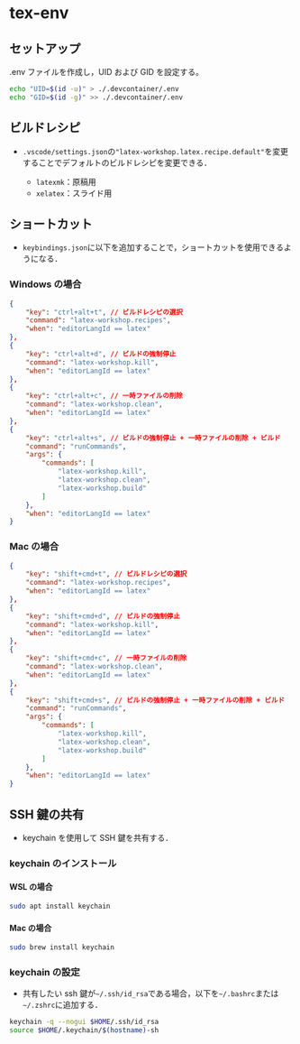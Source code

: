 # tex-env

## セットアップ

.env ファイルを作成し，UID および GID を設定する。

```bash
echo "UID=$(id -u)" > ./.devcontainer/.env
echo "GID=$(id -g)" >> ./.devcontainer/.env
```

## ビルドレシピ

- `.vscode/settings.json`の`"latex-workshop.latex.recipe.default"`を変更することでデフォルトのビルドレシピを変更できる．

  - `latexmk`：原稿用
  - `xelatex`：スライド用

## ショートカット

- `keybindings.json`に以下を追加することで，ショートカットを使用できるようになる．

### Windows の場合

```json
{
    "key": "ctrl+alt+t", // ビルドレシピの選択
    "command": "latex-workshop.recipes",
    "when": "editorLangId == latex"
},
{
    "key": "ctrl+alt+d", // ビルドの強制停止
    "command": "latex-workshop.kill",
    "when": "editorLangId == latex"
},
{
    "key": "ctrl+alt+c", // 一時ファイルの削除
    "command": "latex-workshop.clean",
    "when": "editorLangId == latex"
},
{
    "key": "ctrl+alt+s", // ビルドの強制停止 + 一時ファイルの削除 + ビルド
    "command": "runCommands",
    "args": {
        "commands": [
            "latex-workshop.kill",
            "latex-workshop.clean",
            "latex-workshop.build"
        ]
    },
    "when": "editorLangId == latex"
}
```

### Mac の場合

```json
{
    "key": "shift+cmd+t", // ビルドレシピの選択
    "command": "latex-workshop.recipes",
    "when": "editorLangId == latex"
},
{
    "key": "shift+cmd+d", // ビルドの強制停止
    "command": "latex-workshop.kill",
    "when": "editorLangId == latex"
},
{
    "key": "shift+cmd+c", // 一時ファイルの削除
    "command": "latex-workshop.clean",
    "when": "editorLangId == latex"
},
{
    "key": "shift+cmd+s", // ビルドの強制停止 + 一時ファイルの削除 + ビルド
    "command": "runCommands",
    "args": {
        "commands": [
            "latex-workshop.kill",
            "latex-workshop.clean",
            "latex-workshop.build"
        ]
    },
    "when": "editorLangId == latex"
}
```

## SSH 鍵の共有

- keychain を使用して SSH 鍵を共有する．

### keychain のインストール

#### WSL の場合

```bash
sudo apt install keychain
```

#### Mac の場合

```zsh
sudo brew install keychain
```

### keychain の設定

- 共有したい ssh 鍵が`~/.ssh/id_rsa`である場合，以下を`~/.bashrc`または`~/.zshrc`に追加する．

```bash
keychain -q --nogui $HOME/.ssh/id_rsa
source $HOME/.keychain/$(hostname)-sh
```
